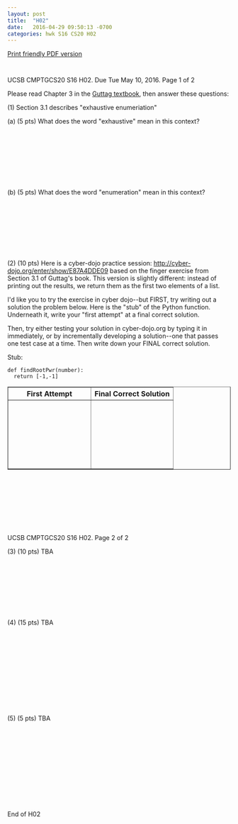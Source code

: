```yaml
---
layout: post
title:  "H02"
date:   2016-04-29 09:50:13 -0700
categories: hwk S16 CS20 H02
---
```


[Print friendly PDF version](http://www.cs.ucsb.edu/~pconrad/cs20/16S/pdf/CS20-S16-H02.pdf)

<div style="font-size:80%; page-break-before:always;">&nbsp;</div>

UCSB CMPTGCS20 S16 H02.  Due Tue May 10, 2016.  Page 1 of 2

Please read Chapter 3 in the [Guttag textbook](https://mitpress.mit.edu/books/introduction-computation-and-programming-using-python-0), then answer these questions:


(1) Section 3.1 describes "exhaustive enumeriation"

(a) (5 pts) What does the word "exhaustive" mean in this context? 

<div style="margin-bottom:8em;">&nbsp;</div>

(b) (5 pts) What does the word "enumeration" mean in this context? 

<div style="margin-bottom:8em;">&nbsp;</div>

(2) (10 pts) Here is a cyber-dojo practice session: http://cyber-dojo.org/enter/show/E87A4DDE09 based on the finger exercise from Section 3.1 of Guttag's book.     This version is slightly different: instead of printing out the results, we return them as the first two elements of a list.   

I'd like you to try the exercise in cyber dojo--but FIRST, try writing out a solution the problem below.   Here is the "stub" of the Python function.  Underneath it, write your "first attempt" at a final correct solution.

Then, try either testing your solution in cyber-dojo.org by typing it in immediately, or by incrementally developing a solution--one that passes one test case at a time.    Then write down your FINAL correct solution.   

Stub:
```
def findRootPwr(number):
  return [-1,-1]
```

<table border="1">
<tr>
 <th style="width:50%">First Attempt</th>
 <th style="width:50%">Final Correct Solution</th>
</tr>
<tr>
 <td border="1"><div style="margin-bottom:8em;">&nbsp;</div></td>
 <td border="1"><div style="margin-bottom:8em;">&nbsp;</div></td>
</tr>
</table>

<div style="margin-bottom:8em;page-break-after:always;">&nbsp;</div>

UCSB CMPTGCS20 S16 H02.    Page 2 of 2

(3) (10 pts) TBA

<div style="margin-bottom:8em;">&nbsp;</div>

(4) (15 pts) TBA


<div style="margin-bottom:12em;">&nbsp;</div>

(5) (5 pts) TBA

<div style="margin-bottom:12em;">&nbsp;</div>

End of H02

<div style="margin-bottom:1em;page-break-after:always">&nbsp;</div>
